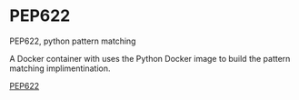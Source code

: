 # PEP622
PEP622, python pattern matching

A Docker container with uses the Python Docker image to build the pattern matching implimentination.

[PEP622](https://github.com/gvanrossum/patma)
